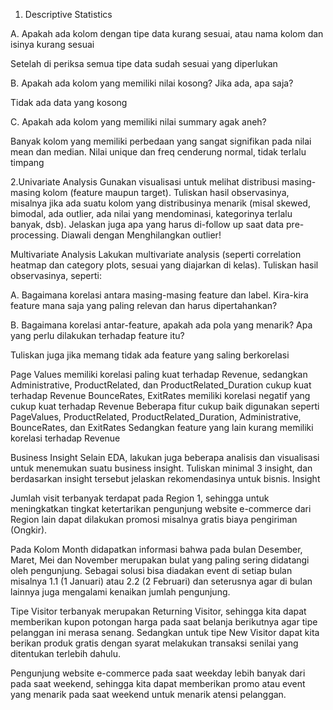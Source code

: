 
1. Descriptive Statistics

A. Apakah ada kolom dengan tipe data kurang sesuai, atau nama kolom dan isinya 
kurang sesuai

Setelah di periksa semua tipe data sudah sesuai yang diperlukan

B. Apakah ada kolom yang memiliki nilai kosong? Jika ada, apa saja?

Tidak ada data yang kosong 

C. Apakah ada kolom yang memiliki nilai summary agak aneh?

Banyak kolom yang memiliki perbedaan yang sangat signifikan pada nilai mean dan median.
Nilai unique dan freq cenderung normal, tidak terlalu timpang

2.Univariate Analysis
Gunakan visualisasi untuk melihat distribusi masing-masing kolom (feature maupun target). Tuliskan hasil observasinya, misalnya jika ada suatu kolom yang distribusinya menarik (misal skewed, bimodal, ada outlier, ada nilai yang mendominasi, kategorinya terlalu banyak, dsb). Jelaskan juga apa yang harus di-follow up saat data pre-processing.
Diawali dengan Menghilangkan outlier!

Multivariate Analysis
Lakukan multivariate analysis (seperti correlation heatmap dan category plots, sesuai yang diajarkan di kelas). Tuliskan hasil observasinya, seperti:

A. Bagaimana korelasi antara masing-masing feature dan label. Kira-kira feature mana saja yang paling relevan dan harus dipertahankan?

B. Bagaimana korelasi antar-feature, apakah ada pola yang menarik? Apa yang perlu dilakukan terhadap feature itu?

Tuliskan juga jika memang tidak ada feature yang saling berkorelasi

Page Values memiliki korelasi paling kuat terhadap Revenue, sedangkan Administrative, ProductRelated, dan ProductRelated_Duration cukup kuat terhadap Revenue
BounceRates, ExitRates memiliki korelasi negatif yang cukup kuat terhadap Revenue
Beberapa fitur cukup baik digunakan seperti PageValues, ProductRelated, ProductRelated_Duration, Administrative, BounceRates, dan ExitRates
Sedangkan feature yang lain kurang memiliki korelasi terhadap Revenue

Business Insight
Selain EDA, lakukan juga beberapa analisis dan visualisasi untuk menemukan suatu business insight. Tuliskan minimal 3 insight, dan berdasarkan insight tersebut jelaskan rekomendasinya untuk bisnis.
Insight

Jumlah visit terbanyak terdapat pada Region 1, sehingga untuk meningkatkan tingkat ketertarikan pengunjung website e-commerce dari Region lain dapat dilakukan promosi misalnya gratis biaya pengiriman (Ongkir).

Pada Kolom Month didapatkan informasi bahwa pada bulan Desember, Maret, Mei dan November merupakan bulat yang paling sering didatangi oleh pengunjung. Sebagai solusi bisa diadakan event di setiap bulan misalnya 1.1 (1 Januari) atau 2.2 (2 Februari) dan seterusnya agar di bulan lainnya juga mengalami kenaikan jumlah pengunjung.

Tipe Visitor terbanyak merupakan Returning Visitor, sehingga kita dapat memberikan kupon potongan harga pada saat belanja berikutnya agar tipe pelanggan ini merasa senang. Sedangkan untuk tipe New Visitor dapat kita berikan produk gratis dengan syarat melakukan transaksi senilai yang ditentukan terlebih dahulu.

Pengunjung website e-commerce pada saat weekday lebih banyak dari pada saat weekend, sehingga kita dapat memberikan promo atau event yang menarik pada saat weekend untuk menarik atensi pelanggan.
